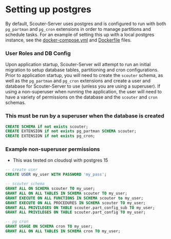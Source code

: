 # Setting up postgres

By default, Scouter-Server uses postgres and is configured to run with both `pg_partman` and `pg_cron` extensions in order to manage partitions and schedule tasks. For an example of setting this up with a local postgres instance, see the [docker-compose.yml](https://github.com/demml/scouter/blob/main/docker-compose.yml) and [Dockerfile](https://github.com/demml/scouter/blob/main/docker/dev/postgres/Dockerfile) files.

### User Roles and DB Config

Upon application startup, Scouter-Server will attempt to run an initial migration to setup database tables, partitioning and cron configurations. Prior to application startup, you will need to create the `scouter` schema, as well as the `pg_partman` and `pg_cron` extensions and create a user and database for Scouter-Server to use (unless you are using a superuser). If using a non-superuser when running the application, the user will need to have a variety of permissions on the database and the `scouter` and `cron` schemas.

### This must be run by a superuser when the database is created
```sql
CREATE SCHEMA if not exists scouter;
CREATE EXTENSION if not exists pg_partman SCHEMA scouter;
CREATE EXTENSION if not exists pg_cron;
```


### Example non-superuser permissions

- This was tested on cloudsql with postgres 15

```sql
-- create user
CREATE USER my_user WITH PASSWORD 'my_pass';

-- scouter schema
GRANT ALL ON SCHEMA scouter TO my_user;
GRANT ALL ON ALL TABLES IN SCHEMA scouter TO my_user;
GRANT EXECUTE ON ALL FUNCTIONS IN SCHEMA scouter to my_user;
GRANT EXECUTE ON ALL PROCEDURES IN SCHEMA scouter TO my_user;
GRANT ALL PRIVILEGES ON TABLE scouter.part_config_sub TO my_user;
GRANT ALL PRIVILEGES ON TABLE scouter.part_config TO my_user;

-- pg cron
GRANT USAGE ON SCHEMA cron TO my_user;
GRANT ALL ON ALL TABLES IN SCHEMA cron TO my_user;
```
